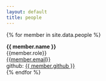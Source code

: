 ```yaml
---
layout: default
title: people
---
```


{% for member in site.data.people %}
<div>
        <div class="gravatar" style="background-image: url(/website/assets/img/{{ member.image }})"></div> 
        <div class="info-person">
            <b>{{ member.name }} </b> <br /> 
            {{member.role}}  <br />
            <a href="mailto:{{member.email}}">{{member.email}}</a> <br />
            github: <a href="https://github.com/{{ member.github }}"> {{ member.github }} </a> 
        </div>
</div>
{% endfor %}

